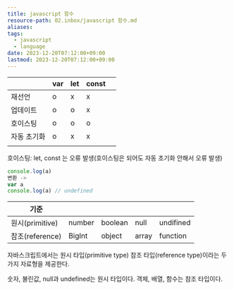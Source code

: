 ```yaml
---
title: javascript 함수
resource-path: 02.inbox/javascript 함수.md
aliases:
tags:
  - javascript
  - language
date: 2023-12-20T07:12:00+09:00
lastmod: 2023-12-20T07:12:00+09:00
---
```

|        | var | let | const |     |
| ------ | --- | --- | ----- | --- |
| 재선언    | o   | x   | x     |     |
| 업데이트   | o   | o   | x     |     |
| 호이스팅   | o   | o   | o     |     |
| 자동 초기화 | o   | x   | x     |     |
|        |     |     |       |     |



호이스팅: let, const 는 오류 발생(호이스팅은 되어도 자동 초기화 안해서 오류 발생)
```javascript
console.log(a)
변환 ->
var a
console.log(a) // undefined
```


| 기준            |        |         |       |           |
| --------------- | ------ | ------- | ----- | --------- |
| 원시(primitive) | number | boolean | null  | undifined |
| 참조(reference) | BigInt | object  | array | function  |


자바스크립트에서는 원시 타입(primitive type) 참조 타입(reference type)이라는 두 가지 자료형을 제공한다.

숫자, 불린값, null과 undefined는 원시 타입이다. 객체, 배열, 함수는 참조 타입이다.
